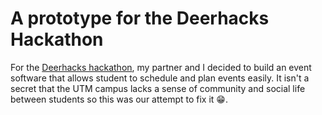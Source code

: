 # A prototype for the Deerhacks Hackathon

For the [Deerhacks hackathon](https://deerhacks.mcss.club/), my partner and I decided to build an event software that allows student to schedule and plan events easily. It isn't a secret that the UTM campus lacks a sense of community and social life between students so this was our attempt to fix it :grin:.
